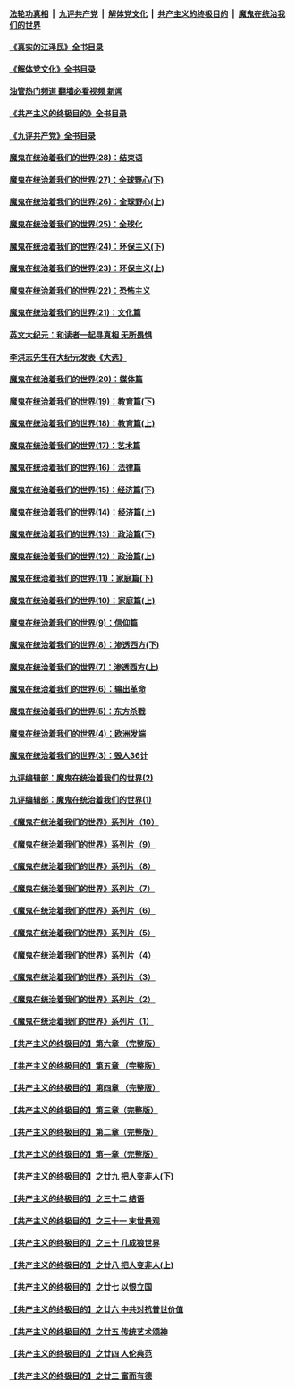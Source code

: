 ####  [法轮功真相](../../../../basic/blob/master/README.md?t=08222001) &nbsp;|&nbsp; [九评共产党](../../../../9ping.md/blob/master/README.md?t=08222001) &nbsp;|&nbsp; [解体党文化](../../../../jtdwh.md/blob/master/README.md?t=08222001)  &nbsp;|&nbsp; [共产主义的终极目的](../../../../gczydzjmd.md/blob/master/README.md?t=08222001) &nbsp;|&nbsp; [魔鬼在统治我们的世界](../../../../mgztzwmdsj.md/blob/master/README.md?t=08222001) 

#### [《真实的江泽民》全书目录](../pages/nsc422/n13721399.md?t=08222001) 

#### [《解体党文化》全书目录](../pages/nsc422/n13721157.md?t=08222001) 

#### [油管热门频道 翻墙必看视频 新闻](http://45.76.130.85:81/youtube.html?08222001)

#### [《共产主义的终极目的》全书目录](../pages/nsc422/n13721048.md?t=08222001) 

#### [《九评共产党》全书目录](../pages/nsc422/n13708085.md?t=08222001) 

#### [魔鬼在统治着我们的世界(28)：结束语](../pages/nsc422/n10936246.md?t=08222001) 

#### [魔鬼在统治着我们的世界(27)：全球野心(下)](../pages/nsc422/n10928319.md?t=08222001) 

#### [魔鬼在统治着我们的世界(26)：全球野心(上)](../pages/nsc422/n10900318.md?t=08222001) 

#### [魔鬼在统治着我们的世界(25)：全球化](../pages/nsc422/n10788205.md?t=08222001) 

#### [魔鬼在统治着我们的世界(24)：环保主义(下)](../pages/nsc422/n10695307.md?t=08222001) 

#### [魔鬼在统治着我们的世界(23)：环保主义(上)](../pages/nsc422/n10688613.md?t=08222001) 

#### [魔鬼在统治着我们的世界(22)：恐怖主义](../pages/nsc422/n10614727.md?t=08222001) 

#### [魔鬼在统治着我们的世界(21)：文化篇](../pages/nsc422/n10597706.md?t=08222001) 

#### [英文大纪元：和读者一起寻真相 无所畏惧](../pages/nsc422/n12542027.md?t=08222001) 

#### [李洪志先生在大纪元发表《大选》](../pages/nsc422/n12534746.md?t=08222001) 

#### [魔鬼在统治着我们的世界(20)：媒体篇](../pages/nsc422/n10586579.md?t=08222001) 

#### [魔鬼在统治着我们的世界(19)：教育篇(下)](../pages/nsc422/n10564808.md?t=08222001) 

#### [魔鬼在统治着我们的世界(18)：教育篇(上)](../pages/nsc422/n10526970.md?t=08222001) 

#### [魔鬼在统治着我们的世界(17)：艺术篇](../pages/nsc422/n10499093.md?t=08222001) 

#### [魔鬼在统治着我们的世界(16)：法律篇](../pages/nsc422/n10485969.md?t=08222001) 

#### [魔鬼在统治着我们的世界(15)：经济篇(下)](../pages/nsc422/n10469975.md?t=08222001) 

#### [魔鬼在统治着我们的世界(14)：经济篇(上)](../pages/nsc422/n10457370.md?t=08222001) 

#### [魔鬼在统治着我们的世界(13)：政治篇(下)](../pages/nsc422/n10448270.md?t=08222001) 

#### [魔鬼在统治着我们的世界(12)：政治篇(上)](../pages/nsc422/n10444576.md?t=08222001) 

#### [魔鬼在统治着我们的世界(11)：家庭篇(下)](../pages/nsc422/n10440961.md?t=08222001) 

#### [魔鬼在统治着我们的世界(10)：家庭篇(上)](../pages/nsc422/n10435448.md?t=08222001) 

#### [魔鬼在统治着我们的世界(9)：信仰篇](../pages/nsc422/n10432159.md?t=08222001) 

#### [魔鬼在统治着我们的世界(8)：渗透西方(下)](../pages/nsc422/n10429603.md?t=08222001) 

#### [魔鬼在统治着我们的世界(7)：渗透西方(上)](../pages/nsc422/n10426013.md?t=08222001) 

#### [魔鬼在统治着我们的世界(6)：输出革命](../pages/nsc422/n10421536.md?t=08222001) 

#### [魔鬼在统治着我们的世界(5)：东方杀戮](../pages/nsc422/n10417707.md?t=08222001) 

#### [魔鬼在统治着我们的世界(4)：欧洲发端](../pages/nsc422/n10414890.md?t=08222001) 

#### [魔鬼在统治着我们的世界(3)：毁人36计](../pages/nsc422/n10411583.md?t=08222001) 

#### [九评编辑部：魔鬼在统治着我们的世界(2)](../pages/nsc422/n10410036.md?t=08222001) 

#### [九评编辑部：魔鬼在统治着我们的世界(1)](../pages/nsc422/n10406825.md?t=08222001) 

#### [《魔鬼在统治着我们的世界》系列片（10）](../pages/nsc422/n12292670.md?t=08222001) 

#### [《魔鬼在统治着我们的世界》系列片（9）](../pages/nsc422/n12290859.md?t=08222001) 

#### [《魔鬼在统治着我们的世界》系列片（8）](../pages/nsc422/n12287445.md?t=08222001) 

#### [《魔鬼在统治着我们的世界》系列片（7）](../pages/nsc422/n12283425.md?t=08222001) 

#### [《魔鬼在统治着我们的世界》系列片（6）](../pages/nsc422/n12282314.md?t=08222001) 

#### [《魔鬼在统治着我们的世界》系列片（5）](../pages/nsc422/n12281419.md?t=08222001) 

#### [《魔鬼在统治着我们的世界》系列片（4）](../pages/nsc422/n12274024.md?t=08222001) 

#### [《魔鬼在统治着我们的世界》系列片（3）](../pages/nsc422/n12271322.md?t=08222001) 

#### [《魔鬼在统治着我们的世界》系列片（2）](../pages/nsc422/n12269049.md?t=08222001) 

#### [《魔鬼在统治着我们的世界》系列片（1）](../pages/nsc422/n12267575.md?t=08222001) 

#### [【共产主义的终极目的】第六章 （完整版）](../pages/nsc422/n11428913.md?t=08222001) 

#### [【共产主义的终极目的】第五章 （完整版）](../pages/nsc422/n11428912.md?t=08222001) 

#### [【共产主义的终极目的】第四章 （完整版）](../pages/nsc422/n11428907.md?t=08222001) 

#### [【共产主义的终极目的】第三章（完整版）](../pages/nsc422/n11428848.md?t=08222001) 

#### [【共产主义的终极目的】第二章（完整版）](../pages/nsc422/n11428831.md?t=08222001) 

#### [【共产主义的终极目的】第一章（完整版）](../pages/nsc422/n11417651.md?t=08222001) 

#### [【共产主义的终极目的】之廿九 把人变非人(下)](../pages/nsc422/n11344140.md?t=08222001) 

#### [【共产主义的终极目的】之三十二 结语](../pages/nsc422/n11360535.md?t=08222001) 

#### [【共产主义的终极目的】之三十一 末世景观](../pages/nsc422/n11351129.md?t=08222001) 

#### [【共产主义的终极目的】之三十 几成狼世界](../pages/nsc422/n11348280.md?t=08222001) 

#### [【共产主义的终极目的】之廿八 把人变非人(上)](../pages/nsc422/n11340492.md?t=08222001) 

#### [【共产主义的终极目的】之廿七 以恨立国](../pages/nsc422/n11336944.md?t=08222001) 

#### [【共产主义的终极目的】之廿六 中共对抗普世价值](../pages/nsc422/n11324785.md?t=08222001) 

#### [【共产主义的终极目的】之廿五 传统艺术颂神](../pages/nsc422/n11296396.md?t=08222001) 

#### [【共产主义的终极目的】之廿四 人伦典范](../pages/nsc422/n11296397.md?t=08222001) 

#### [【共产主义的终极目的】之廿三 富而有德](../pages/nsc422/n11283598.md?t=08222001) 

<img src='http://gfw-breaker.win/goodnews/indexes/nsc422.md' width='0px' height='0px'/>
